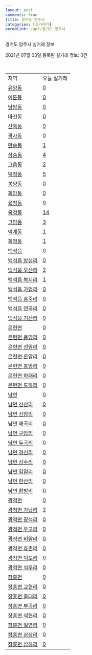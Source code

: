 ```yaml
---
layout: post
comments: true
title: 경기도 양주시
categories: [실거래가]
permalink: /apt/경기도 양주시
---
```


경기도 양주시 실거래 정보

2021년 07월 03일 등록된 실거래 정보: 0건

<script type="text/javascript">
  google.charts.load('current', {'packages':['corechart']});
  google.charts.setOnLoadCallback(drawChart);

  function drawChart() {
    var data = google.visualization.arrayToDataTable([['거래일', '매매', '전월세', '전매'], ['20-07', 327, 513, 39], ['20-08', 247, 409, 28], ['20-09', 326, 438, 39], ['20-10', 385, 313, 46], ['20-11', 509, 305, 51], ['20-12', 723, 585, 57], ['21-01', 463, 543, 39], ['21-02', 402, 781, 37], ['21-03', 323, 448, 13], ['21-04', 325, 387, 13], ['21-05', 320, 289, 25], ['21-06', 163, 219, 8]]);

    var options = {
      title: '최근 유형별 거래량 추이',
      legend: { position: 'bottom' }
    };

    var chart = new google.visualization.LineChart(document.getElementById('columnchart_material'));
    chart.draw(data, (options));
  }
</script>

<div id="columnchart_material" style="width: 95%; margin-left: -35px"></div>
<br>
<table class="sortable">
  <tr>
    <td>지역</td>
    <td>오늘 실거래</td>
  </tr>

  
  <tr class="item">
    <td><a href="경기도 양주시 유양동">유양동</a></td>
    <td><a href="경기도 양주시 유양동">0</a></td>
  </tr>
    

  <tr class="item">
    <td><a href="경기도 양주시 어둔동">어둔동</a></td>
    <td><a href="경기도 양주시 어둔동">0</a></td>
  </tr>
    

  <tr class="item">
    <td><a href="경기도 양주시 남방동">남방동</a></td>
    <td><a href="경기도 양주시 남방동">0</a></td>
  </tr>
    

  <tr class="item">
    <td><a href="경기도 양주시 마전동">마전동</a></td>
    <td><a href="경기도 양주시 마전동">0</a></td>
  </tr>
    

  <tr class="item">
    <td><a href="경기도 양주시 산북동">산북동</a></td>
    <td><a href="경기도 양주시 산북동">0</a></td>
  </tr>
    

  <tr class="item">
    <td><a href="경기도 양주시 광사동">광사동</a></td>
    <td><a href="경기도 양주시 광사동">0</a></td>
  </tr>
    

  <tr class="item">
    <td><a href="경기도 양주시 만송동">만송동</a></td>
    <td><a href="경기도 양주시 만송동">1</a></td>
  </tr>
    

  <tr class="item">
    <td><a href="경기도 양주시 삼숭동">삼숭동</a></td>
    <td><a href="경기도 양주시 삼숭동">4</a></td>
  </tr>
    

  <tr class="item">
    <td><a href="경기도 양주시 고읍동">고읍동</a></td>
    <td><a href="경기도 양주시 고읍동">2</a></td>
  </tr>
    

  <tr class="item">
    <td><a href="경기도 양주시 덕정동">덕정동</a></td>
    <td><a href="경기도 양주시 덕정동">5</a></td>
  </tr>
    

  <tr class="item">
    <td><a href="경기도 양주시 봉양동">봉양동</a></td>
    <td><a href="경기도 양주시 봉양동">0</a></td>
  </tr>
    

  <tr class="item">
    <td><a href="경기도 양주시 회암동">회암동</a></td>
    <td><a href="경기도 양주시 회암동">0</a></td>
  </tr>
    

  <tr class="item">
    <td><a href="경기도 양주시 율정동">율정동</a></td>
    <td><a href="경기도 양주시 율정동">0</a></td>
  </tr>
    

  <tr class="item">
    <td><a href="경기도 양주시 옥정동">옥정동</a></td>
    <td><a href="경기도 양주시 옥정동">14</a></td>
  </tr>
    

  <tr class="item">
    <td><a href="경기도 양주시 고암동">고암동</a></td>
    <td><a href="경기도 양주시 고암동">3</a></td>
  </tr>
    

  <tr class="item">
    <td><a href="경기도 양주시 덕계동">덕계동</a></td>
    <td><a href="경기도 양주시 덕계동">1</a></td>
  </tr>
    

  <tr class="item">
    <td><a href="경기도 양주시 회정동">회정동</a></td>
    <td><a href="경기도 양주시 회정동">1</a></td>
  </tr>
    

  <tr class="item">
    <td><a href="경기도 양주시 백석읍">백석읍</a></td>
    <td><a href="경기도 양주시 백석읍">0</a></td>
  </tr>
    

  <tr class="item">
    <td><a href="경기도 양주시 백석읍 방성리">백석읍 방성리</a></td>
    <td><a href="경기도 양주시 백석읍 방성리">0</a></td>
  </tr>
    

  <tr class="item">
    <td><a href="경기도 양주시 백석읍 오산리">백석읍 오산리</a></td>
    <td><a href="경기도 양주시 백석읍 오산리">2</a></td>
  </tr>
    

  <tr class="item">
    <td><a href="경기도 양주시 백석읍 복지리">백석읍 복지리</a></td>
    <td><a href="경기도 양주시 백석읍 복지리">1</a></td>
  </tr>
    

  <tr class="item">
    <td><a href="경기도 양주시 백석읍 가업리">백석읍 가업리</a></td>
    <td><a href="경기도 양주시 백석읍 가업리">0</a></td>
  </tr>
    

  <tr class="item">
    <td><a href="경기도 양주시 백석읍 홍죽리">백석읍 홍죽리</a></td>
    <td><a href="경기도 양주시 백석읍 홍죽리">0</a></td>
  </tr>
    

  <tr class="item">
    <td><a href="경기도 양주시 백석읍 연곡리">백석읍 연곡리</a></td>
    <td><a href="경기도 양주시 백석읍 연곡리">0</a></td>
  </tr>
    

  <tr class="item">
    <td><a href="경기도 양주시 백석읍 기산리">백석읍 기산리</a></td>
    <td><a href="경기도 양주시 백석읍 기산리">0</a></td>
  </tr>
    

  <tr class="item">
    <td><a href="경기도 양주시 은현면">은현면</a></td>
    <td><a href="경기도 양주시 은현면">0</a></td>
  </tr>
    

  <tr class="item">
    <td><a href="경기도 양주시 은현면 용암리">은현면 용암리</a></td>
    <td><a href="경기도 양주시 은현면 용암리">0</a></td>
  </tr>
    

  <tr class="item">
    <td><a href="경기도 양주시 은현면 선암리">은현면 선암리</a></td>
    <td><a href="경기도 양주시 은현면 선암리">0</a></td>
  </tr>
    

  <tr class="item">
    <td><a href="경기도 양주시 은현면 운암리">은현면 운암리</a></td>
    <td><a href="경기도 양주시 은현면 운암리">0</a></td>
  </tr>
    

  <tr class="item">
    <td><a href="경기도 양주시 은현면 봉암리">은현면 봉암리</a></td>
    <td><a href="경기도 양주시 은현면 봉암리">0</a></td>
  </tr>
    

  <tr class="item">
    <td><a href="경기도 양주시 은현면 하패리">은현면 하패리</a></td>
    <td><a href="경기도 양주시 은현면 하패리">0</a></td>
  </tr>
    

  <tr class="item">
    <td><a href="경기도 양주시 은현면 도하리">은현면 도하리</a></td>
    <td><a href="경기도 양주시 은현면 도하리">0</a></td>
  </tr>
    

  <tr class="item">
    <td><a href="경기도 양주시 남면">남면</a></td>
    <td><a href="경기도 양주시 남면">0</a></td>
  </tr>
    

  <tr class="item">
    <td><a href="경기도 양주시 남면 신산리">남면 신산리</a></td>
    <td><a href="경기도 양주시 남면 신산리">0</a></td>
  </tr>
    

  <tr class="item">
    <td><a href="경기도 양주시 남면 신암리">남면 신암리</a></td>
    <td><a href="경기도 양주시 남면 신암리">0</a></td>
  </tr>
    

  <tr class="item">
    <td><a href="경기도 양주시 남면 매곡리">남면 매곡리</a></td>
    <td><a href="경기도 양주시 남면 매곡리">0</a></td>
  </tr>
    

  <tr class="item">
    <td><a href="경기도 양주시 남면 구암리">남면 구암리</a></td>
    <td><a href="경기도 양주시 남면 구암리">0</a></td>
  </tr>
    

  <tr class="item">
    <td><a href="경기도 양주시 남면 두곡리">남면 두곡리</a></td>
    <td><a href="경기도 양주시 남면 두곡리">0</a></td>
  </tr>
    

  <tr class="item">
    <td><a href="경기도 양주시 남면 경신리">남면 경신리</a></td>
    <td><a href="경기도 양주시 남면 경신리">0</a></td>
  </tr>
    

  <tr class="item">
    <td><a href="경기도 양주시 남면 상수리">남면 상수리</a></td>
    <td><a href="경기도 양주시 남면 상수리">0</a></td>
  </tr>
    

  <tr class="item">
    <td><a href="경기도 양주시 남면 입암리">남면 입암리</a></td>
    <td><a href="경기도 양주시 남면 입암리">0</a></td>
  </tr>
    

  <tr class="item">
    <td><a href="경기도 양주시 남면 한산리">남면 한산리</a></td>
    <td><a href="경기도 양주시 남면 한산리">0</a></td>
  </tr>
    

  <tr class="item">
    <td><a href="경기도 양주시 남면 황방리">남면 황방리</a></td>
    <td><a href="경기도 양주시 남면 황방리">0</a></td>
  </tr>
    

  <tr class="item">
    <td><a href="경기도 양주시 광적면">광적면</a></td>
    <td><a href="경기도 양주시 광적면">0</a></td>
  </tr>
    

  <tr class="item">
    <td><a href="경기도 양주시 광적면 가납리">광적면 가납리</a></td>
    <td><a href="경기도 양주시 광적면 가납리">2</a></td>
  </tr>
    

  <tr class="item">
    <td><a href="경기도 양주시 광적면 광석리">광적면 광석리</a></td>
    <td><a href="경기도 양주시 광적면 광석리">0</a></td>
  </tr>
    

  <tr class="item">
    <td><a href="경기도 양주시 광적면 우고리">광적면 우고리</a></td>
    <td><a href="경기도 양주시 광적면 우고리">0</a></td>
  </tr>
    

  <tr class="item">
    <td><a href="경기도 양주시 광적면 비암리">광적면 비암리</a></td>
    <td><a href="경기도 양주시 광적면 비암리">0</a></td>
  </tr>
    

  <tr class="item">
    <td><a href="경기도 양주시 광적면 효촌리">광적면 효촌리</a></td>
    <td><a href="경기도 양주시 광적면 효촌리">0</a></td>
  </tr>
    

  <tr class="item">
    <td><a href="경기도 양주시 광적면 덕도리">광적면 덕도리</a></td>
    <td><a href="경기도 양주시 광적면 덕도리">0</a></td>
  </tr>
    

  <tr class="item">
    <td><a href="경기도 양주시 광적면 석우리">광적면 석우리</a></td>
    <td><a href="경기도 양주시 광적면 석우리">0</a></td>
  </tr>
    

  <tr class="item">
    <td><a href="경기도 양주시 장흥면">장흥면</a></td>
    <td><a href="경기도 양주시 장흥면">0</a></td>
  </tr>
    

  <tr class="item">
    <td><a href="경기도 양주시 장흥면 교현리">장흥면 교현리</a></td>
    <td><a href="경기도 양주시 장흥면 교현리">0</a></td>
  </tr>
    

  <tr class="item">
    <td><a href="경기도 양주시 장흥면 울대리">장흥면 울대리</a></td>
    <td><a href="경기도 양주시 장흥면 울대리">0</a></td>
  </tr>
    

  <tr class="item">
    <td><a href="경기도 양주시 장흥면 부곡리">장흥면 부곡리</a></td>
    <td><a href="경기도 양주시 장흥면 부곡리">0</a></td>
  </tr>
    

  <tr class="item">
    <td><a href="경기도 양주시 장흥면 석현리">장흥면 석현리</a></td>
    <td><a href="경기도 양주시 장흥면 석현리">0</a></td>
  </tr>
    

  <tr class="item">
    <td><a href="경기도 양주시 장흥면 일영리">장흥면 일영리</a></td>
    <td><a href="경기도 양주시 장흥면 일영리">0</a></td>
  </tr>
    

  <tr class="item">
    <td><a href="경기도 양주시 장흥면 삼상리">장흥면 삼상리</a></td>
    <td><a href="경기도 양주시 장흥면 삼상리">0</a></td>
  </tr>
    

  <tr class="item">
    <td><a href="경기도 양주시 장흥면 삼하리">장흥면 삼하리</a></td>
    <td><a href="경기도 양주시 장흥면 삼하리">0</a></td>
  </tr>
    


</table>


    